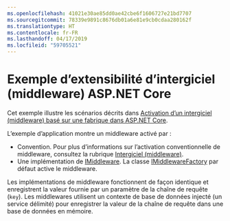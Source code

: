 ```yaml
---
ms.openlocfilehash: 41021e30ae85dd0ae42cbe6f1606727e21bd7707
ms.sourcegitcommit: 78339e9891c8676db01a6e81e9cb0cdaa280162f
ms.translationtype: HT
ms.contentlocale: fr-FR
ms.lasthandoff: 04/17/2019
ms.locfileid: "59705521"
---
```

# <a name="aspnet-core-middleware-extensibility-sample"></a>Exemple d’extensibilité d’intergiciel (middleware) ASP.NET Core

Cet exemple illustre les scénarios décrits dans [Activation d’un intergiciel (middleware) basé sur une fabrique dans ASP.NET Core](https://docs.microsoft.com/aspnet/core/fundamentals/middleware/middleware-extensibility).

L’exemple d’application montre un middleware activé par :

* Convention. Pour plus d’informations sur l’activation conventionnelle de middleware, consultez la rubrique [Intergiciel (middleware)](https://docs.microsoft.com/aspnet/core/fundamentals/middleware/).
* Une implémentation de [IMiddleware](https://docs.microsoft.com/dotnet/api/microsoft.aspnetcore.http.imiddleware). La classe [IMiddlewareFactory](https://docs.microsoft.com/dotnet/api/microsoft.aspnetcore.http.imiddlewarefactory) par défaut active le middleware.

Les implémentations de middleware fonctionnent de façon identique et enregistrent la valeur fournie par un paramètre de la chaîne de requête (`key`). Les middlewares utilisent un contexte de base de données injecté (un service délimité) pour enregistrer la valeur de la chaîne de requête dans une base de données en mémoire.
